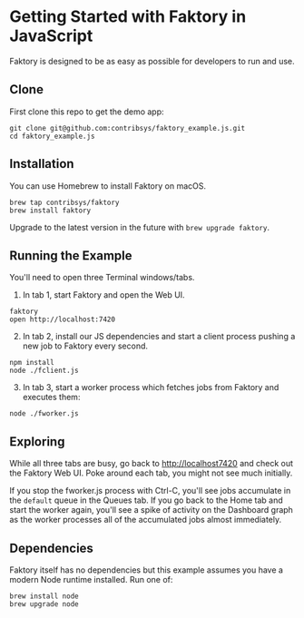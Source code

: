 # Getting Started with Faktory in JavaScript

Faktory is designed to be as easy as possible for developers to run and
use.

## Clone

First clone this repo to get the demo app:

```
git clone git@github.com:contribsys/faktory_example.js.git
cd faktory_example.js
```

## Installation

You can use Homebrew to install Faktory on macOS.

```
brew tap contribsys/faktory
brew install faktory
```

Upgrade to the latest version in the future with `brew upgrade faktory`.


## Running the Example

You'll need to open three Terminal windows/tabs.

1. In tab 1, start Faktory and open the Web UI.


```
faktory
open http://localhost:7420
```

2. In tab 2, install our JS dependencies and start a client process pushing a new job to Faktory every second.

```
npm install
node ./fclient.js
```

3. In tab 3, start a worker process which fetches jobs from Faktory and
executes them:

```
node ./fworker.js
```

## Exploring

While all three tabs are busy, go back to [http://localhost7420](http://localhost7420) and check out the Faktory Web UI. Poke around each tab, you might not see much initially.

If you stop the fworker.js process with Ctrl-C, you'll see jobs accumulate in the `default` queue in the Queues tab. If you go back to the Home tab and start the worker again, you'll see a spike of activity on the Dashboard graph as the worker processes all of the accumulated jobs almost immediately.

## Dependencies

Faktory itself has no dependencies but this example assumes you have a modern Node runtime installed. Run one of:

```
brew install node
brew upgrade node
```
